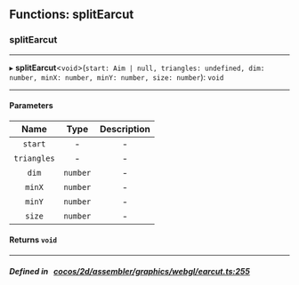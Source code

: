 ## Functions: splitEarcut

### splitEarcut


___
▸ **splitEarcut**<`void`\>(`start: Aim | null, triangles: undefined, dim: number, minX: number, minY: number, size: number`): `void`
___


#### Parameters

| Name | Type | Description |
| :------: | :------: | :------: |
| `start` | - | - |
| `triangles` | - | - |
| `dim` | `number` | - |
| `minX` | `number` | - |
| `minY` | `number` | - |
| `size` | `number` | - |

#### Returns `void` 
___


##### Defined in &nbsp;   [cocos/2d/assembler/graphics/webgl/earcut.ts:255](https://github.com/cocos-creator/engine/blob/c7bf6b8a9/cocos/2d/assembler/graphics/webgl/earcut.ts#L255)&nbsp;
